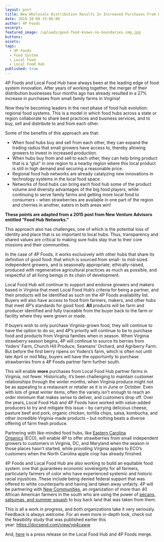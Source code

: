 ```yaml
---
layout: post
title: New Wholesale Distribution Results In Increased Purchases From Local Farms
date: 2019-10-08 15:06:00
author: 4P Foods
excerpt:
featured_image: /uploads/good-food-knows-no-boundaries-img.jpg
buttons:
assets:
tags:
  - 4P Foods
  - Food System
  - Local Food
  - Local Food Hub
published: true
---
```

<div class="editable"><p>4P Foods and Local Food Hub have always been at the leading edge of food system innovation. After years of working together, the merger of their distribution businesses four months ago has already resulted in a 27% increase in purchases from small family farms in Virginia!</p><p>Now they&rsquo;re becoming leaders in the next phase of food hub evolution: regional food systems. This is a model in which food hubs across a state or region collaborate to share best practices and business services, and to buy, sell and distribute to and from each other.&nbsp;</p><p>Some of the benefits of this approach are that:</p><ul><li>When food hubs buy and sell from each other, they can expand the trading radius that small growers have access to, thereby allowing growers to invest in increased production.</li><li>When hubs buy from and sell to each other, they can help bring product that is a &ldquo;glut&rdquo; in one region to a nearby region where this local product is still in high demand and securing a reasonable price.</li><li>Regional food hub networks are already catalyzing new innovations in technology systems in the local food space.</li><li>Networks of food hubs can bring each food hub some of the product volume and diversity advantages of the big food players, while continuing to serve family farms and getting more local food to consumers &ndash; when strawberries are available in one part of the region and cherries in another, eaters in both areas win!</li></ul><p><strong>These points are adapted from a 2015 post from New Venture Advisors entitled &ldquo;Food Hub Networks.&rdquo;</strong></p><p>This approach also has challenges, one of which is the potential loss of identity and place that is so important to local hubs. Thus, transparency and shared values are critical to making sure hubs stay true to their core missions and their communities.&nbsp;</p><p>In the case of 4P Foods, it works exclusively with other hubs that share its definition of good food: that which is sourced from small- to mid-sized independent growers, and is seasonally appropriate, ethically-raised, produced with regenerative agricultural practices as much as possible, and respectful of all living beings in its chain of development.&nbsp;</p><p>Local Food Hub will continue to support and endorse growers and makers based in Virginia that meet Local Food Hub&rsquo;s criteria for being a partner, and their products will be identified as such on the 4P Foods availability list. Buyers will also have access to food from farmers, makers, and other hubs that meet 4P&rsquo;s standards for good food.&nbsp;<b>All&nbsp;</b>products will be farm and producer identified and fully traceable from the buyer back to the farm or facility where they were grown or made.&nbsp;</p><p>If buyers wish to only purchase Virginia-grown food, they will continue to have the option to do so, and 4P&rsquo;s priority will continue to be to purchase food and products from Virginia families when in season. When Virginia strawberry season begins, 4P will continue to source its berries from Yoders&rsquo; Farm, Church Hill Produce, Seamans&rsquo; Orchard, and Agriberry Farm. But before the first berry ripens on Yoders&rsquo;s farm, which is often not until late April or mid May, buyers will have the opportunity to purchase strawberries from a 4P Foods partner farm further south.&nbsp;</p><p>This will enable&nbsp;<b>more</b>&nbsp;purchases from Local Food Hub partner farms in Virginia, not fewer. Historically, it&rsquo;s been challenging to maintain customer relationships through the winter months, when Virginia produce might not be as appealing to a restaurant or retailer as it is in June or October. Even with lots of great winter items, often the variety isn&rsquo;t enough to reach an order minimum that makes sense to deliver, and customers drop off. Over the years, Local Food Hub and 4P Foods have worked with value-added producers to try and mitigate this issue &ndash; by carrying delicious cheese, pasture beef and pork, organic chicken, tortilla chips, salsa, kombucha, and other incredible Virginia-made products &ndash; but nothing beats a diverse offering of farm fresh produce.&nbsp;</p><p>Partnering with like-minded food hubs, like&nbsp;<a href="http://www.easterncarolinaorganics.com/">Eastern Carolina Organics</a>&nbsp;(ECO), will enable 4P to offer strawberries from small independent growers to customers in Virginia, DC, and Maryland when the season in those places hasn&rsquo;t started, while providing Virginia apples to ECO&rsquo;s customers when the North Carolina apple crop has already finished.&nbsp;</p><p>4P Foods and Local Food Hub are also working to build an equitable food system: one that guarantees economic sovereignty for all farmers, particularly farmers of color who have experienced systemic and historic racial injustices. These include being denied federal support that was offered to white counterparts and having land taken away unfairly. 4P will be partnering with&nbsp;<a href="https://civileats.com/2019/08/16/how-a-black-farming-community-found-justice/">New Communities</a>, an organization of more than 40 African American farmers in the south who are using the power of&nbsp;<a href="https://www.newcommunitiesinc.com/resora.html">pecans, satsumas, and summer squash</a>&nbsp;to buy back land that was taken from them.&nbsp;</p><p>This is all a work in progress, and both organizations take it very seriously. Feedback is always welcome. For an even more in-depth look, check out the feasibility study that was published earlier this year:&nbsp;<a href="https://docsend.com/view/yq4caww">https://docsend.com/view/yq4caww</a></p><p>And,&nbsp;<a href="https://www.localfoodhub.org/news/prlfh4p/">here</a>&nbsp;is a press release on the Local Food Hub and 4P Foods merge.</p></div>
